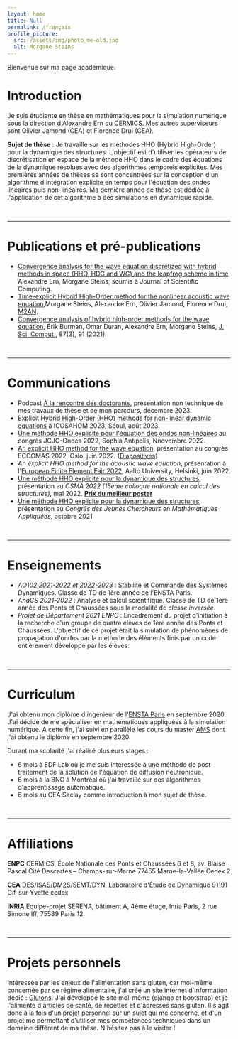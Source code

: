 ```yaml
---
layout: home
title: Null
permalink: /français
profile_picture:
  src: /assets/img/photo_me-old.jpg
  alt: Morgane Steins
---
```


Bienvenue sur ma page académique.

# Introduction
Je suis étudiante en thèse en mathématiques pour la simulation numérique sous la direction d'[Alexandre Ern](http://cermics.enpc.fr/~ern/) du CERMICS. Mes autres superviseurs sont Olivier Jamond (CEA) et Florence Drui (CEA).

**Sujet de thèse** : 
Je travaille sur les méthodes HHO (Hybrid High-Order) pour la dynamique des structures. L'objectif est d'utiliser les opérateurs de discrétisation en espace de la méthode HHO dans le cadre des équations de la dynamique résolues avec des algorithmes temporels explicites.
Mes premières années de thèses se sont concentrées sur la conception d'un algorithme d'intégration explicite en temps pour l'équation des ondes linéaires puis non-linéaires.
Ma dernière année de thèse est dédiée à l'application de cet algorithme à des simulations en dynamique rapide.

&nbsp;

***
# Publications et pré-publications
- [Convergence analysis for the wave equation discretized with hybrid methods in space (HHO, HDG and WG) and the leapfrog scheme in time](https://hal.science/hal-04200966v1), Alexandre Ern, Morgane Steins, soumis à Journal of Scientific Computing.
- [Time-explicit Hybrid High-Order method for the nonlinear acoustic wave equation](https://hal.science/hal-03960273),Morgane Steins, Alexandre Ern, Olivier Jamond, Florence Drui, [M2AN](https://www.esaim-m2an.org/component/article?access=doi&doi=10.1051/m2an/2023066).
- [Convergence analysis of hybrid high-order methods for the wave equation](https://link.springer.com/article/10.1007/s10915-021-01492-1), Erik Burman, Omar Duran, Alexandre Ern, Morgane Steins, [J. Sci. Comput.]((https://link.springer.com/article/10.1007/s10915-021-01492-1)), 87(3), 91 (2021).

&nbsp;

***
# Communications
- Podcast [À la rencontre des doctorants](https://ingenius.ecoledesponts.fr/articles/les-mathematiques-pour-une-meilleure-simulation-des-accidents-nucleaires), présentation non technique de mes travaux de thèse et de mon parcours, décembre 2023.
- [Explicit Hybrid High-Order (HHO) methods for non-linear dynamic equations](https://sigongji.icosahom2023.org/admin/proceedings/TableOfContents_web.asp) à ICOSAHOM 2023, Séoul, août 2023.
- [Une méthode HHO explicite pour l'équation des ondes non-linéaires](https://jcjc_ondes.pages.math.cnrs.fr/slides/Steins_Morgane.pdf) au congrès JCJC-Ondes 2022, Sophia Antipolis, Nnovembre 2022. 
- [An explicit HHO method for the wave equation](https://www.eccomas2022.org/admin/files/fileabstract/a386.pdf), présentation au congrès ECCOMAS 2022, Oslo, juin 2022. ([Diapositives](assets/STEINS_ECCOMAS.pdf))
- *An explicit HHO method for the acoustic wave equation*, présentation à l'[European Finite Element Fair 2022](http://math.aalto.fi/conferences/efef2022/index.html), Aalto University, Helsinki, juin 2022.
- [Une méthode HHO explicite pour la dynamique des structures](https://csma2022.sciencesconf.org/377744/document), présentation au *CSMA 2022 (15ème colloque nationale en calcul des structures)*, mai 2022. [**Prix du meilleur poster**](assets/poster_final.pdf)
- [Une méthode HHO explicite pour la dynamique des structures](https://cjc-ma2021.github.io/resumes/resume-morgane-steins.pdf), présentation au *Congrès des Jeunes Chercheurs en Mathématiques Appliquées*, octobre 2021

&nbsp;

***
# Enseignements 
- *AO102 2021-2022 et 2022-2023* : Stabilité et Commande des Systèmes Dynamiques. Classe de TD de 1ère année de l'ENSTA Paris. 
- *AnaCS 2021-2022* : Analyse et calcul scientifique. Classe de TD de 1ère année des Ponts et Chaussées sous la modalité de *classe inversée*.
- *Projet de Département 2021 ENPC* : Encadrement du projet d'initiation à la recherche d'un groupe de quatre élèves de 1ère année des Ponts et Chaussées. L'objectif de ce projet était la simulation de phénomènes de propagation d'ondes par la méthode des éléments finis par un code entièrement développé par les élèves.


&nbsp;

***
# Curriculum
J'ai obtenu mon diplôme d'ingénieur de l'[ENSTA Paris](https://www.ensta-paristech.fr/) en septembre 2020. J'ai décidé de me spécialiser en mathématiques appliquées à la simulation numérique. A cette fin, j'ai suivi en parallèle les cours du master [AMS](https://www.universite-paris-saclay.fr/en/education/master/mathematics-and-applications/m2-analyse-modelisation-simulation) dont j'ai obtenu le diplôme en septembre 2020.

Durant ma scolarité j'ai réalisé plusieurs stages :
- 6 mois à EDF Lab où je me suis intéressée à une méthode de post-traitement de la solution de l'équation de diffusion neutronique.
- 6 mois à la BNC à Montréal où j'ai travaillé sur des algorithmes d'apprentissage automatique.
- 6 mois au CEA Saclay comme introduction à mon sujet de thèse.


&nbsp;

***
# Affiliations
**ENPC**
CERMICS, École Nationale des Ponts et Chaussées
6 et 8, av. Blaise Pascal
Cité Descartes – Champs-sur-Marne
77455 Marne-la-Vallée Cedex 2


**CEA**
DES/ISAS/DM2S/SEMT/DYN, Laboratoire d'Étude de Dynamique
91191 Gif-sur-Yvette cedex




**INRIA**
Equipe-projet SERENA, bâtiment A, 4ème étage, Inria Paris, 2 rue Simone Iff, 75589 Paris 12.

&nbsp;

***

# Projets personnels
Intéressée par les enjeux de l'alimentation sans gluten, car moi-même concernée par ce régime alimentaire, j'ai créé un site internet d'information dédié : [Glutons](https://glutons.fr/). J'ai développé le site moi-même (django et bootstrap) et je l'alimente d'articles de santé, de recettes et d'adresses sans gluten. Il s'agit donc à la fois d'un projet personnel sur un sujet qui me concerne, et d'un projet me permettant d'utiliser mes compétences techniques dans un domaine différent de ma thèse. N'hésitez pas à le visiter !